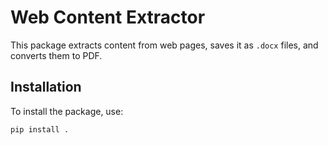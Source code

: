 # Web Content Extractor

This package extracts content from web pages, saves it as `.docx` files, and converts them to PDF.

## Installation

To install the package, use:


```bash
pip install .
